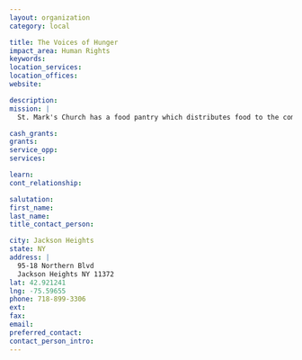 ```yaml
---
layout: organization
category: local

title: The Voices of Hunger
impact_area: Human Rights
keywords: 
location_services: 
location_offices: 
website: 

description: 
mission: |
  St. Mark's Church has a food pantry which distributes food to the community.

cash_grants: 
grants: 
service_opp: 
services: 

learn: 
cont_relationship: 

salutation: 
first_name: 
last_name: 
title_contact_person: 

city: Jackson Heights
state: NY
address: |
  95-18 Northern Blvd  
  Jackson Heights NY 11372
lat: 42.921241
lng: -75.59655
phone: 718-899-3306
ext: 
fax: 
email: 
preferred_contact: 
contact_person_intro: 
---
```

